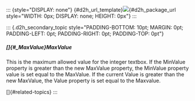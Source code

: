 ::: {style="DISPLAY: none"}
[](ms-xhelp:///?Id=d2h_url_template){#d2h_url_template}![](!package_url!){#d2h_package_url style="WIDTH: 0px; DISPLAY: none; HEIGHT: 0px"}
:::

::: {.d2h_secondary_topic style="PADDING-BOTTOM: 10pt; MARGIN: 0pt; PADDING-LEFT: 0pt; PADDING-RIGHT: 0pt; PADDING-TOP: 0pt"}
##### []{#_MaxValue}MaxValue

This is the maximum allowed value for the integer textbox. If the MinValue property is greater than the new MaxValue property, the MinValue property value is set equal to the MaxValue. If the current Value is greater than the new MaxValue, the Value property is set equal to the Maxvalue.

[]{#related-topics}
:::

